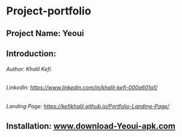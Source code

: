 # Project-portfolio
## Project Name: Yeoui
## Introduction: 
###### Author: Khalil Kefi.
###### LinkedIn: https://www.linkedin.com/in/khalil-kefi-000a601a1/
###### Landing Page: https://kefikhalil.github.io/Portfolio-Landing-Page/
## Installation: www.download-Yeoui-apk.com
